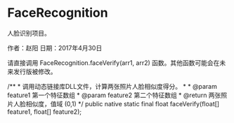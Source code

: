 # FaceRecognition

人脸识别项目。

作者：赵阳
日期：2017年4月30日

请直接调用 FaceRecognition.faceVerify(arr1, arr2) 函数。其他函数可能会在未来发行版被修改。

  /**
	 * 调用动态链接库DLL文件，计算两张照片人脸相似度得分。
	 *
	 * @param feature1 第一个特征数组
	 * @param feature2 第二个特征数组
	 * @return 两张照片人脸相似度，值域 (0,1)
	 */
	public native static final float faceVerify(float[] feature1, float[] feature2);
